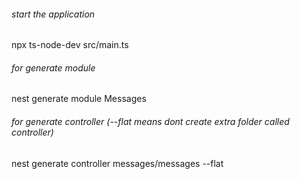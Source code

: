 ###### start the application 
npx ts-node-dev src/main.ts

###### for generate module 
nest generate module Messages

###### for generate controller (--flat means dont create extra folder called controller)
nest generate controller messages/messages --flat
